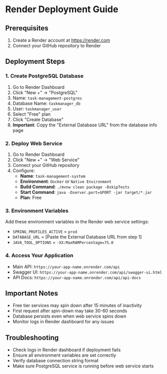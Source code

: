 # Render Deployment Guide

## Prerequisites
1. Create a Render account at https://render.com
2. Connect your GitHub repository to Render

## Deployment Steps

### 1. Create PostgreSQL Database
1. Go to Render Dashboard
2. Click "New +" → "PostgreSQL"
3. Name: `task-management-postgres`
4. Database Name: `taskmanager_db`
5. User: `taskmanager_user`
6. Select "Free" plan
7. Click "Create Database"
8. **Important**: Copy the "External Database URL" from the database info page

### 2. Deploy Web Service
1. Go to Render Dashboard
2. Click "New +" → "Web Service"
3. Connect your GitHub repository
4. Configure:
   - **Name**: `task-management-system`
   - **Environment**: `Docker` or `Native Environment`
   - **Build Command**: `./mvnw clean package -DskipTests`
   - **Start Command**: `java -Dserver.port=$PORT -jar target/*.jar`
   - **Plan**: Free

### 3. Environment Variables
Add these environment variables in the Render web service settings:
- `SPRING_PROFILES_ACTIVE` = `prod`
- `DATABASE_URL` = [Paste the External Database URL from step 1]
- `JAVA_TOOL_OPTIONS` = `-XX:MaxRAMPercentage=75.0`

### 4. Access Your Application
- Main API: `https://your-app-name.onrender.com/api`
- Swagger UI: `https://your-app-name.onrender.com/api/swagger-ui.html`
- API Docs: `https://your-app-name.onrender.com/api/api-docs`

## Important Notes
- Free tier services may spin down after 15 minutes of inactivity
- First request after spin-down may take 30-60 seconds
- Database persists even when web service spins down
- Monitor logs in Render dashboard for any issues

## Troubleshooting
- Check logs in Render dashboard if deployment fails
- Ensure all environment variables are set correctly
- Verify database connection string format
- Make sure PostgreSQL service is running before web service starts
